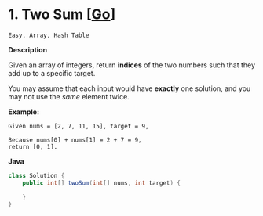 # 1. Two Sum [[Go](https://github.com/Apollo4634/LeetCode/blob/master/src/array/TwoSum.java)]

```Easy, Array, Hash Table ```

**Description**

Given an array of integers, return **indices** of the two numbers such that they add up to a specific target.

You may assume that each input would have **exactly** one solution, and you may not use the *same* element twice.

**Example:**

```
Given nums = [2, 7, 11, 15], target = 9,

Because nums[0] + nums[1] = 2 + 7 = 9,
return [0, 1].
```

**Java**

```java
class Solution {
    public int[] twoSum(int[] nums, int target) {

    }
}
```

